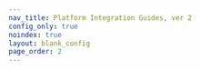 ```yaml
---
nav_title: Platform Integration Guides, ver 2
config_only: true
noindex: true
layout: blank_config
page_order: 2
---
```

